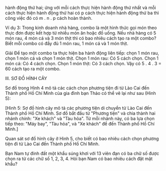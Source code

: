 hành động thứ hai; ứng với mỗi cách thực hiện hành động thứ nhất và mỗi cách thực hiện hành động thứ hai có p cách thực hiện hành động thứ ba thì công việc đó có m . n . p cách hoàn thành.

Ví dụ 3: Trong kinh doanh nhà hàng, combo là một hình thức gọi món theo thực đơn được kết hợp từ nhiều món ăn hoặc đồ uống. Nếu nhà hàng có 5 món rau, 4 món cá và 3 món thịt thì có bao nhiêu cách tạo ra một combo? Biết mỗi combo có đầy đủ 1 món rau, 1 món cá và 1 món thịt.

Giải
Để tạo một combo ta thực hiện ba hành động liên tiếp:
chọn 1 món rau, chọn 1 món cá và chọn 1 món thịt.
Chọn 1 món rau: Có 5 cách chọn.
Chọn 1 món cá: Có 4 cách chọn.
Chọn 1 món thịt: Có 3 cách chọn.
Vậy có 5 . 4 . 3 = 60 cách tạo ra một combo.

III. SƠ ĐỒ HÌNH CÂY

Sơ đồ trong Hình 4 mô tả các cách chọn phương tiện đi từ Lào Cai đến Thành phố Hồ Chí Minh của gia đình bạn Thảo có thể vẽ lại như sau (Hình 5):

[Hình 5: Sơ đồ hình cây mô tả các phương tiện di chuyển từ Lào Cai đến Thành phố Hồ Chí Minh. Sơ đồ bắt đầu từ "Phương tiện" và chia thành hai nhánh chính: "Xe khách" và "Tàu hỏa". Từ mỗi nhánh này, có ba lựa chọn tiếp theo: "Máy bay", "Tàu hỏa", và "Xe khách" để đến Thành phố Hồ Chí Minh.]

Quan sát sơ đồ hình cây ở Hình 5, cho biết có bao nhiêu cách chọn phương tiện đi từ Lào Cai đến Thành phố Hồ Chí Minh.

Bạn Nam tự đính đất một khẩu súng khơi với 13 viên đạn có ba chữ số được chọn ra từ các chữ số 1, 2, 3, 4. Hỏi bạn Nam có bao nhiêu cách đặt mật khẩu?